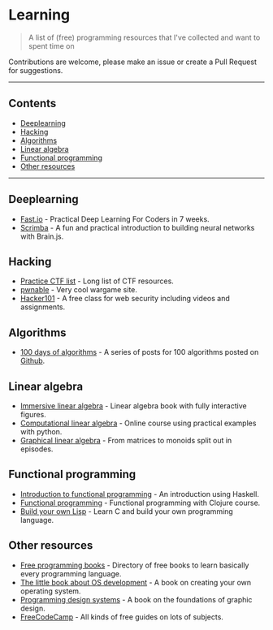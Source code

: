 # Learning

> A list of (free) programming resources that I've collected and want to spent time on

Contributions are welcome, please make an issue or create a Pull Request for suggestions.

---

## Contents
- [Deeplearning](#deeplearning)
- [Hacking](#hacking)
- [Algorithms](#algorithms)
- [Linear algebra](#linear-algebra)
- [Functional programming](#functional-programming)
- [Other resources](#other-resources)

---

## Deeplearning
- [Fast.io](http://course.fast.ai/) - Practical Deep Learning For Coders in 7 weeks.
- [Scrimba](https://scrimba.com/g/gneuralnetworks) - A fun and practical introduction to building neural networks with Brain.js.

## Hacking
- [Practice CTF list](http://captf.com/practice-ctf/) - Long list of CTF resources.
- [pwnable](http://pwnable.kr/) - Very cool wargame site.
- [Hacker101](https://www.hacker101.com/) - A free class for web security including videos and assignments.

## Algorithms
- [100 days of algorithms](https://medium.com/100-days-of-algorithms) - A series of posts for 100 algorithms posted on [Github](https://github.com/coells/100days).

## Linear algebra
- [Immersive linear algebra](http://immersivemath.com/ila/index.html) - Linear algebra book with fully interactive figures.
- [Computational linear algebra](http://www.fast.ai/2017/07/17/num-lin-alg/) - Online course using practical examples with python.
- [Graphical linear algebra](https://graphicallinearalgebra.net/) - From matrices to monoids split out in episodes.

## Functional programming
- [Introduction to functional programming](https://ocw.tudelft.nl/courses/introduction-to-functional-programming/) - An introduction using Haskell.
- [Functional programming](http://mooc.fi/courses/2014/clojure/) - Functional programming with Clojure course.
- [Build your own Lisp](http://www.buildyourownlisp.com) - Learn C and build your own programming language.

## Other resources
- [Free programming books](http://breue.com/free_programming_books) - Directory of free books to learn basically every programming language.
- [The little book about OS development](http://littleosbook.github.io/) - A book on creating your own operating system.
- [Programming design systems](https://programmingdesignsystems.com/) - A book on the foundations of graphic design.
- [FreeCodeCamp](https://guide.freecodecamp.org/) - All kinds of free guides on lots of subjects.

